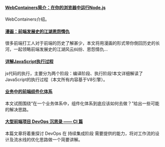 
#### [WebContainers简介：在你的浏览器中运行Node.js](https://mp.weixin.qq.com/s/HdpFBK-wIl5Ex-lOSFSDvw)
WebContainers介绍。

#### [漫画：前端发展史的江湖恩怨情仇](https://mp.weixin.qq.com/s/kQMpO9xZGU2vqFk6OEF5Ew)
很多前端打工人对于前端的历史了解甚少，本文将用漫画的形式带你倒回历史的长河，一起领略前端发展史的江湖风云纠纷、恩怨情仇…

#### [详解JavaScript执行过程](https://mp.weixin.qq.com/s/EWAcPO5CbdoYAm0HQpRl_g)
js代码的执行，主要分为两个阶段：编译阶段、执行阶段!本文详细解读了JavaScript的执行过程（本文所有内容基于V8引擎）。

#### [业务中的前端组件化体系](https://mp.weixin.qq.com/s/z2nfgAmSd09P3piqNAUdVw)
本文试图围绕“在一个业务体系中，组件化体系到底应该如何去做？”给出一些可能的解决思路。

#### [大型前端项目 DevOps 沉思录 —— CI 篇](https://mp.weixin.qq.com/s/YyZvpiBD34VY-VZnjDtGoQ)
本篇文章将着重探讨 DevOps 在 持续集成阶段 需要提供的能力，将对工作流的设计及流水线的优化思路做一个简要讲解。